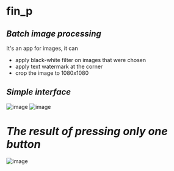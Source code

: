 # fin_p

## *Batch image processing*
It's an app for images, it can
- apply black-white filter on images that were chosen
- apply text watermark at the corner
- crop the image to 1080x1080
    
## *Simple interface*
![image](https://user-images.githubusercontent.com/100151471/171951487-7a34633c-b3c0-4cb9-b37a-51ce9ab64c9d.png)
![image](https://user-images.githubusercontent.com/100151471/171951537-139563a4-2619-412c-b25b-6daef48dc558.png)


# *The result of pressing only one button*
![image](https://user-images.githubusercontent.com/100151471/171951755-1d1618a9-073e-4e6b-8620-6ce126bc2912.png)


